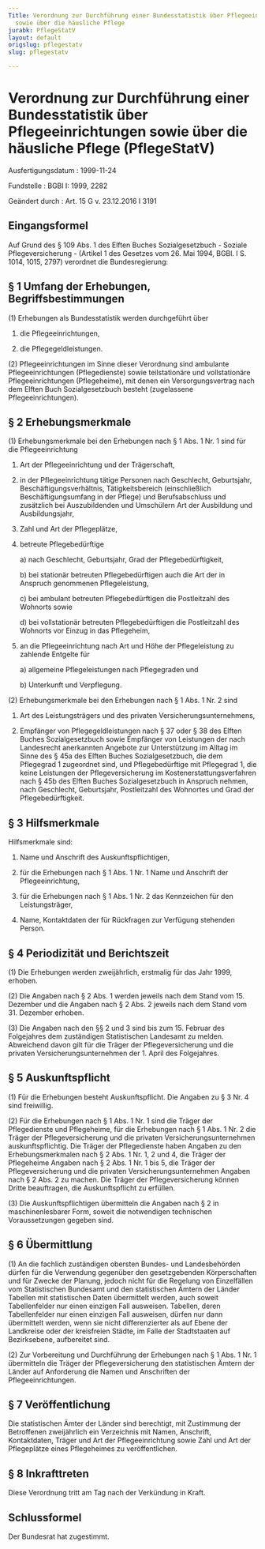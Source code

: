 ```yaml
---
Title: Verordnung zur Durchführung einer Bundesstatistik über Pflegeeinrichtungen
  sowie über die häusliche Pflege
jurabk: PflegeStatV
layout: default
origslug: pflegestatv
slug: pflegestatv

---
```


# Verordnung zur Durchführung einer Bundesstatistik über Pflegeeinrichtungen sowie über die häusliche Pflege (PflegeStatV)

Ausfertigungsdatum
:   1999-11-24

Fundstelle
:   BGBl I: 1999, 2282

Geändert durch
:   Art. 15 G v. 23.12.2016 I 3191



## Eingangsformel

Auf Grund des § 109 Abs. 1 des Elften Buches Sozialgesetzbuch -
Soziale Pflegeversicherung - (Artikel 1 des Gesetzes vom 26. Mai 1994,
BGBl. I S. 1014, 1015, 2797) verordnet die Bundesregierung:


## § 1 Umfang der Erhebungen, Begriffsbestimmungen

(1) Erhebungen als Bundesstatistik werden durchgeführt über

1.  die Pflegeeinrichtungen,


2.  die Pflegegeldleistungen.




(2) Pflegeeinrichtungen im Sinne dieser Verordnung sind ambulante
Pflegeeinrichtungen (Pflegedienste) sowie teilstationäre und
vollstationäre Pflegeeinrichtungen (Pflegeheime), mit denen ein
Versorgungsvertrag nach dem Elften Buch Sozialgesetzbuch besteht
(zugelassene Pflegeeinrichtungen).


## § 2 Erhebungsmerkmale

(1) Erhebungsmerkmale bei den Erhebungen nach § 1 Abs. 1 Nr. 1 sind
für die Pflegeeinrichtung

1.  Art der Pflegeeinrichtung und der Trägerschaft,


2.  in der Pflegeeinrichtung tätige Personen nach Geschlecht, Geburtsjahr,
    Beschäftigungsverhältnis, Tätigkeitsbereich (einschließlich
    Beschäftigungsumfang in der Pflege) und Berufsabschluss und zusätzlich
    bei Auszubildenden und Umschülern Art der Ausbildung und
    Ausbildungsjahr,


3.  Zahl und Art der Pflegeplätze,


4.  betreute Pflegebedürftige

    a)  nach Geschlecht, Geburtsjahr, Grad der Pflegebedürftigkeit,


    b)  bei stationär betreuten Pflegebedürftigen auch die Art der in Anspruch
        genommenen Pflegeleistung,


    c)  bei ambulant betreuten Pflegebedürftigen die Postleitzahl des Wohnorts
        sowie


    d)  bei vollstationär betreuten Pflegebedürftigen die Postleitzahl des
        Wohnorts vor Einzug in das Pflegeheim,





5.  an die Pflegeeinrichtung nach Art und Höhe der Pflegeleistung zu
    zahlende Entgelte für

    a)  allgemeine Pflegeleistungen nach Pflegegraden und


    b)  Unterkunft und Verpflegung.







(2) Erhebungsmerkmale bei den Erhebungen nach § 1 Abs. 1 Nr. 2 sind

1.  Art des Leistungsträgers und des privaten Versicherungsunternehmens,


2.  Empfänger von Pflegegeldleistungen nach § 37 oder § 38 des Elften
    Buches Sozialgesetzbuch sowie Empfänger von Leistungen der nach
    Landesrecht anerkannten Angebote zur Unterstützung im Alltag im Sinne
    des § 45a des Elften Buches Sozialgesetzbuch, die dem Pflegegrad 1
    zugeordnet sind, und Pflegebedürftige mit Pflegegrad 1, die keine
    Leistungen der Pflegeversicherung im Kostenerstattungsverfahren nach §
    45b des Elften Buches Sozialgesetzbuch in Anspruch nehmen, nach
    Geschlecht, Geburtsjahr, Postleitzahl des Wohnortes und Grad der
    Pflegebedürftigkeit.





## § 3 Hilfsmerkmale

Hilfsmerkmale sind:

1.  Name und Anschrift des Auskunftspflichtigen,


2.  für die Erhebungen nach § 1 Abs. 1 Nr. 1 Name und Anschrift der
    Pflegeeinrichtung,


3.  für die Erhebungen nach § 1 Abs. 1 Nr. 2 das Kennzeichen für den
    Leistungsträger,


4.  Name, Kontaktdaten der für Rückfragen zur Verfügung stehenden Person.





## § 4 Periodizität und Berichtszeit

(1) Die Erhebungen werden zweijährlich, erstmalig für das Jahr 1999,
erhoben.

(2) Die Angaben nach § 2 Abs. 1 werden jeweils nach dem Stand vom 15.
Dezember und die Angaben nach § 2 Abs. 2 jeweils nach dem Stand vom
31\. Dezember erhoben.

(3) Die Angaben nach den §§ 2 und 3 sind bis zum 15. Februar des
Folgejahres dem zuständigen Statistischen Landesamt zu melden.
Abweichend davon gilt für die Träger der Pflegeversicherung und die
privaten Versicherungsunternehmen der 1. April des Folgejahres.


## § 5 Auskunftspflicht

(1) Für die Erhebungen besteht Auskunftspflicht. Die Angaben zu § 3
Nr. 4 sind freiwillig.

(2) Für die Erhebungen nach § 1 Abs. 1 Nr. 1 sind die Träger der
Pflegedienste und Pflegeheime, für die Erhebungen nach § 1 Abs. 1 Nr.
2 die Träger der Pflegeversicherung und die privaten
Versicherungsunternehmen auskunftspflichtig. Die Träger der
Pflegedienste haben Angaben zu den Erhebungsmerkmalen nach § 2 Abs. 1
Nr. 1, 2 und 4, die Träger der Pflegeheime Angaben nach § 2 Abs. 1 Nr.
1 bis 5, die Träger der Pflegeversicherung und die privaten
Versicherungsunternehmen Angaben nach § 2 Abs. 2 zu machen. Die Träger
der Pflegeversicherung können Dritte beauftragen, die Auskunftspflicht
zu erfüllen.

(3) Die Auskunftspflichtigen übermitteln die Angaben nach § 2 in
maschinenlesbarer Form, soweit die notwendigen technischen
Voraussetzungen gegeben sind.


## § 6 Übermittlung

(1) An die fachlich zuständigen obersten Bundes- und Landesbehörden
dürfen für die Verwendung gegenüber den gesetzgebenden Körperschaften
und für Zwecke der Planung, jedoch nicht für die Regelung von
Einzelfällen vom Statistischen Bundesamt und den statistischen Ämtern
der Länder Tabellen mit statistischen Daten übermittelt werden, auch
soweit Tabellenfelder nur einen einzigen Fall ausweisen. Tabellen,
deren Tabellenfelder nur einen einzigen Fall ausweisen, dürfen nur
dann übermittelt werden, wenn sie nicht differenzierter als auf Ebene
der Landkreise oder der kreisfreien Städte, im Falle der Stadtstaaten
auf Bezirksebene, aufbereitet sind.

(2) Zur Vorbereitung und Durchführung der Erhebungen nach § 1 Abs. 1
Nr. 1 übermitteln die Träger der Pflegeversicherung den statistischen
Ämtern der Länder auf Anforderung die Namen und Anschriften der
Pflegeeinrichtungen.


## § 7 Veröffentlichung

Die statistischen Ämter der Länder sind berechtigt, mit Zustimmung der
Betroffenen zweijährlich ein Verzeichnis mit Namen, Anschrift,
Kontaktdaten, Träger und Art der Pflegeeinrichtung sowie Zahl und Art
der Pflegeplätze eines Pflegeheimes zu veröffentlichen.


## § 8 Inkrafttreten

Diese Verordnung tritt am Tag nach der Verkündung in Kraft.


## Schlussformel

Der Bundesrat hat zugestimmt.


